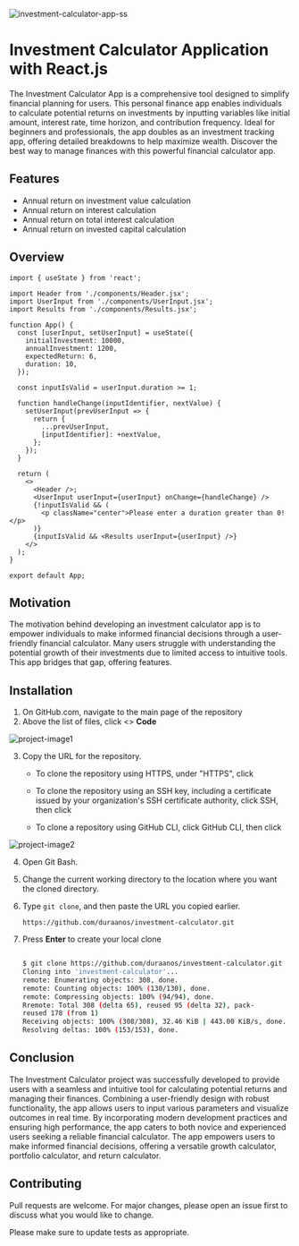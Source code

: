 ![investment-calculator-app-ss](https://github.com/user-attachments/assets/267b3452-6dd7-4e3e-b6e2-0369d5532f4c)

# Investment Calculator Application with React.js

The Investment Calculator App is a comprehensive tool designed to simplify financial planning for users. This personal finance app enables individuals to calculate potential returns on investments by inputting variables like initial amount, interest rate, time horizon, and contribution frequency. Ideal for beginners and professionals, the app doubles as an investment tracking app, offering detailed breakdowns to help maximize wealth. Discover the best way to manage finances with this powerful financial calculator app.

## Features

- Annual return on investment value calculation
- Annual return on interest calculation
- Annual return on total interest calculation
- Annual return on invested capital calculation

## Overview

```JSX
import { useState } from 'react';

import Header from './components/Header.jsx';
import UserInput from './components/UserInput.jsx';
import Results from './components/Results.jsx';

function App() {
  const [userInput, setUserInput] = useState({
    initialInvestment: 10000,
    annualInvestment: 1200,
    expectedReturn: 6,
    duration: 10,
  });

  const inputIsValid = userInput.duration >= 1;

  function handleChange(inputIdentifier, nextValue) {
    setUserInput(prevUserInput => {
      return {
        ...prevUserInput,
        [inputIdentifier]: +nextValue,
      };
    });
  }

  return (
    <>
      <Header />;
      <UserInput userInput={userInput} onChange={handleChange} />
      {!inputIsValid && (
        <p className="center">Please enter a duration greater than 0!</p>
      )}
      {inputIsValid && <Results userInput={userInput} />}
    </>
  );
}

export default App;
```

## Motivation

The motivation behind developing an investment calculator app is to empower individuals to make informed financial decisions through a user-friendly financial calculator. Many users struggle with understanding the potential growth of their investments due to limited access to intuitive tools. This app bridges that gap, offering features.

## Installation

1. On GitHub.com, navigate to the main page of the repository
2. Above the list of files, click <> **Code**

![project-image1](https://github.com/user-attachments/assets/b7ef6117-bdf9-4b77-b775-41c3a494b689)

3. Copy the URL for the repository.

   - To clone the repository using HTTPS, under "HTTPS", click

   - To clone the repository using an SSH key, including a certificate issued by your organization's SSH certificate authority, click SSH, then click

   - To clone a repository using GitHub CLI, click GitHub CLI, then click

![project-image2](https://github.com/user-attachments/assets/f3f9a9f8-32e4-4b4d-bc60-6685b1300bc7)

4. Open Git Bash.
5. Change the current working directory to the location where you want the cloned directory.
6. Type `git clone`, and then paste the URL you copied earlier.
   ```
   https://github.com/duraanos/investment-calculator.git
   ```
7. Press **Enter** to create your local clone

   ```bash

   $ git clone https://github.com/duraanos/investment-calculator.git
   Cloning into 'investment-calculator'...
   remote: Enumerating objects: 308, done.
   remote: Counting objects: 100% (130/130), done.
   remote: Compressing objects: 100% (94/94), done.
   Rremote: Total 308 (delta 65), reused 95 (delta 32), pack-
   reused 178 (from 1)
   Receiving objects: 100% (308/308), 32.46 KiB | 443.00 KiB/s, done.
   Resolving deltas: 100% (153/153), done.
   ```

## Conclusion
The Investment Calculator project was successfully developed to provide users with a seamless and intuitive tool for calculating potential returns and managing their finances. Combining a user-friendly design with robust functionality, the app allows users to input various parameters and visualize outcomes in real time. By incorporating modern development practices and ensuring high performance, the app caters to both novice and experienced users seeking a reliable financial calculator. The app empowers users to make informed financial decisions, offering a versatile growth calculator, portfolio calculator, and return calculator. 

## Contributing
Pull requests are welcome. For major changes, please open an issue first to discuss what you would like to change.

Please make sure to update tests as appropriate.